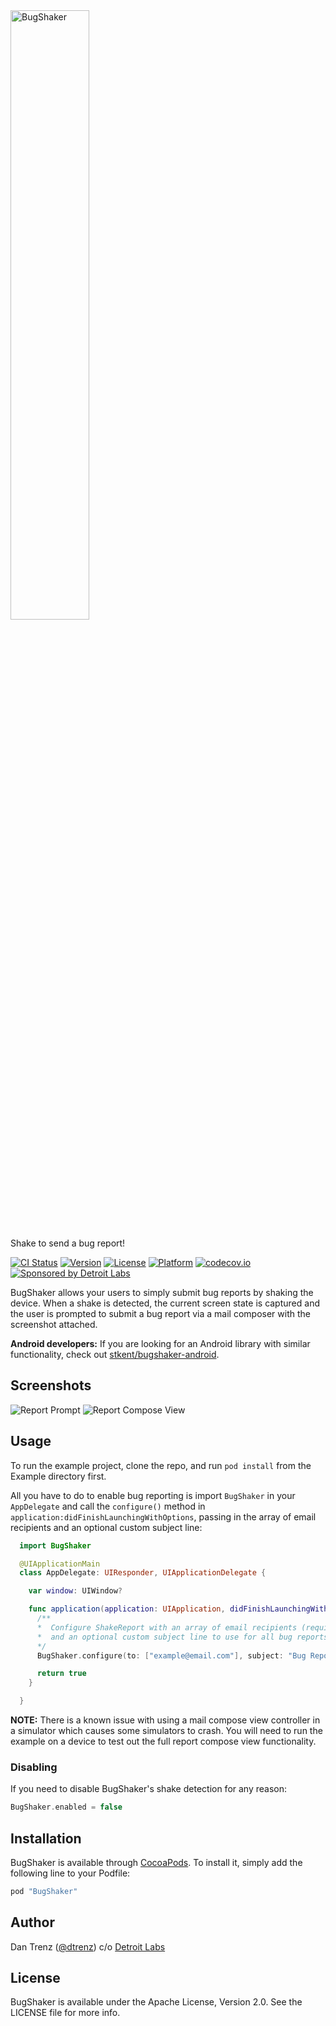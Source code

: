 <img src="https://raw.githubusercontent.com/dtrenz/BugShaker/master/banner.png" width="50%" alt="BugShaker">

Shake to send a bug report!

[![CI Status](http://img.shields.io/travis/dtrenz/BugShaker.svg?style=flat)](https://travis-ci.org/dtrenz/BugShaker)
[![Version](https://img.shields.io/cocoapods/v/BugShaker.svg?style=flat)](http://cocoapods.org/pods/BugShaker)
[![License](https://img.shields.io/cocoapods/l/BugShaker.svg?style=flat)](http://cocoapods.org/pods/BugShaker)
[![Platform](https://img.shields.io/cocoapods/p/BugShaker.svg?style=flat)](http://cocoapods.org/pods/BugShaker)
[![codecov.io](https://codecov.io/github/dtrenz/BugShaker/coverage.svg?branch=master)](https://codecov.io/github/dtrenz/BugShaker?branch=master)
[![Sponsored by Detroit Labs](https://img.shields.io/badge/sponsor-Detroit%20Labs-000000.svg?style=flat)](http://www.detroitlabs.com)

BugShaker allows your users to simply submit bug reports by shaking the device.
When a shake is detected, the current screen state is captured and the user is
prompted to submit a bug report via a mail composer with the screenshot attached.

**Android developers:** If you are looking for an Android library with similar functionality, check out [stkent/bugshaker-android](https://github.com/stkent/bugshaker-android).

## Screenshots

![Report Prompt](https://raw.githubusercontent.com/dtrenz/BugShaker/master/Screenshots/screenshot-1.png)
![Report Compose View](https://raw.githubusercontent.com/dtrenz/BugShaker/master/Screenshots/screenshot-2.png)

## Usage

To run the example project, clone the repo, and run `pod install` from the Example directory first.

All you have to do to enable bug reporting is import `BugShaker` in your `AppDelegate`
and call the `configure()` method in `application:didFinishLaunchingWithOptions`,
passing in the array of email recipients and an optional custom subject line:

```swift
  import BugShaker

  @UIApplicationMain
  class AppDelegate: UIResponder, UIApplicationDelegate {

    var window: UIWindow?

    func application(application: UIApplication, didFinishLaunchingWithOptions launchOptions: [NSObject: AnyObject]?) -> Bool {
      /**
      *  Configure ShakeReport with an array of email recipients (required)
      *  and an optional custom subject line to use for all bug reports.
      */
      BugShaker.configure(to: ["example@email.com"], subject: "Bug Report")

      return true
    }

  }
```

**NOTE:** There is a known issue with using a mail compose view controller in a simulator
which causes some simulators to crash. You will need to run the example on a
device to test out the full report compose view functionality.

### Disabling

If you need to disable BugShaker's shake detection for any reason:

```swift
BugShaker.enabled = false
```

## Installation

BugShaker is available through [CocoaPods](http://cocoapods.org). To install
it, simply add the following line to your Podfile:

```ruby
pod "BugShaker"
```

## Author

Dan Trenz ([@dtrenz](http://www.twitter.com/dtrenz)) c/o [Detroit Labs](http://www.detroitlabs.com)

## License

BugShaker is available under the Apache License, Version 2.0. See the LICENSE file for more info.
